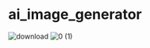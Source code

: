 # ai_image_generator
![download](https://user-images.githubusercontent.com/8805744/225342349-38d0ed29-81b9-4658-afa6-2ec62fd59d6d.png)
![0 (1)](https://user-images.githubusercontent.com/8805744/225343836-7462a4fb-9030-4cac-bb46-182a5afd8c24.png)
